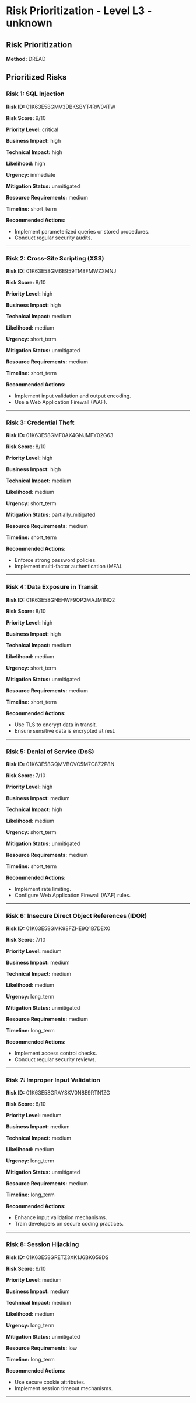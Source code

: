 # Risk Prioritization - Level L3 - unknown

## Risk Prioritization

**Method:** DREAD

## Prioritized Risks

### Risk 1: SQL Injection

**Risk ID:** 01K63E58GMV3DBKSBYT4RW04TW

**Risk Score:** 9/10

**Priority Level:** critical

**Business Impact:** high

**Technical Impact:** high

**Likelihood:** high

**Urgency:** immediate

**Mitigation Status:** unmitigated

**Resource Requirements:** medium

**Timeline:** short_term

**Recommended Actions:**
- Implement parameterized queries or stored procedures.
- Conduct regular security audits.

---

### Risk 2: Cross-Site Scripting (XSS)

**Risk ID:** 01K63E58GM6E959TM8FMWZXMNJ

**Risk Score:** 8/10

**Priority Level:** high

**Business Impact:** high

**Technical Impact:** medium

**Likelihood:** medium

**Urgency:** short_term

**Mitigation Status:** unmitigated

**Resource Requirements:** medium

**Timeline:** short_term

**Recommended Actions:**
- Implement input validation and output encoding.
- Use a Web Application Firewall (WAF).

---

### Risk 3: Credential Theft

**Risk ID:** 01K63E58GMF0AX4GNJMFY02G63

**Risk Score:** 8/10

**Priority Level:** high

**Business Impact:** high

**Technical Impact:** medium

**Likelihood:** medium

**Urgency:** short_term

**Mitigation Status:** partially_mitigated

**Resource Requirements:** medium

**Timeline:** short_term

**Recommended Actions:**
- Enforce strong password policies.
- Implement multi-factor authentication (MFA).

---

### Risk 4: Data Exposure in Transit

**Risk ID:** 01K63E58GNEHWF9QP2MAJM1NQ2

**Risk Score:** 8/10

**Priority Level:** high

**Business Impact:** high

**Technical Impact:** medium

**Likelihood:** medium

**Urgency:** short_term

**Mitigation Status:** unmitigated

**Resource Requirements:** medium

**Timeline:** short_term

**Recommended Actions:**
- Use TLS to encrypt data in transit.
- Ensure sensitive data is encrypted at rest.

---

### Risk 5: Denial of Service (DoS)

**Risk ID:** 01K63E58GQMVBCVC5M7C8Z2P8N

**Risk Score:** 7/10

**Priority Level:** high

**Business Impact:** medium

**Technical Impact:** high

**Likelihood:** medium

**Urgency:** short_term

**Mitigation Status:** unmitigated

**Resource Requirements:** medium

**Timeline:** short_term

**Recommended Actions:**
- Implement rate limiting.
- Configure Web Application Firewall (WAF) rules.

---

### Risk 6: Insecure Direct Object References (IDOR)

**Risk ID:** 01K63E58GMK98FZHE9Q1B7DEX0

**Risk Score:** 7/10

**Priority Level:** medium

**Business Impact:** medium

**Technical Impact:** medium

**Likelihood:** medium

**Urgency:** long_term

**Mitigation Status:** unmitigated

**Resource Requirements:** medium

**Timeline:** long_term

**Recommended Actions:**
- Implement access control checks.
- Conduct regular security reviews.

---

### Risk 7: Improper Input Validation

**Risk ID:** 01K63E58GRAYSKV0N8E9RTN1ZG

**Risk Score:** 6/10

**Priority Level:** medium

**Business Impact:** medium

**Technical Impact:** medium

**Likelihood:** medium

**Urgency:** long_term

**Mitigation Status:** unmitigated

**Resource Requirements:** medium

**Timeline:** long_term

**Recommended Actions:**
- Enhance input validation mechanisms.
- Train developers on secure coding practices.

---

### Risk 8: Session Hijacking

**Risk ID:** 01K63E58GRETZ3XK1J6BKG59DS

**Risk Score:** 6/10

**Priority Level:** medium

**Business Impact:** medium

**Technical Impact:** medium

**Likelihood:** medium

**Urgency:** long_term

**Mitigation Status:** unmitigated

**Resource Requirements:** low

**Timeline:** long_term

**Recommended Actions:**
- Use secure cookie attributes.
- Implement session timeout mechanisms.

---


